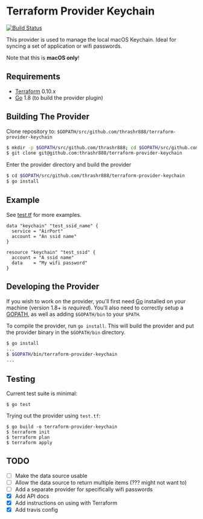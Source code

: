 # Terraform Provider Keychain

[![Build Status](https://travis-ci.com/thrashr888/terraform-provider-keychain.svg?branch=master)](https://travis-ci.com/thrashr888/terraform-provider-keychain)

This provider is used to manage the local macOS Keychain. Ideal for syncing a set of application or wifi passwords.

Note that this is **macOS only**!


## Requirements

-	[Terraform](https://www.terraform.io/downloads.html) 0.10.x
-	[Go](https://golang.org/doc/install) 1.8 (to build the provider plugin)


## Building The Provider

Clone repository to: `$GOPATH/src/github.com/thrashr888/terraform-provider-keychain`

```sh
$ mkdir -p $GOPATH/src/github.com/thrashr888; cd $GOPATH/src/github.com/thrashr888
$ git clone git@github.com:thrashr888/terraform-provider-keychain
```

Enter the provider directory and build the provider

```sh
$ cd $GOPATH/src/github.com/thrashr888/terraform-provider-keychain
$ go install
```


## Example

See [test.tf](./test.tf) for more examples.

```hcl
data "keychain" "test_ssid_name" {
  service = "AirPort"
  account = "An ssid name"
}

resource "keychain" "test_ssid" {
  account = "A ssid name"
  data    = "My wifi password"
}
```


## Developing the Provider

If you wish to work on the provider, you'll first need [Go](http://www.golang.org) installed on your machine (version 1.8+ is *required*). You'll also need to correctly setup a [GOPATH](http://golang.org/doc/code.html#GOPATH), as well as adding `$GOPATH/bin` to your `$PATH`.

To compile the provider, run `go install`. This will build the provider and put the provider binary in the `$GOPATH/bin` directory.

```sh
$ go install
...
$ $GOPATH/bin/terraform-provider-keychain
...
```


## Testing

Current test suite is minimal:

```
$ go test
```

Trying out the provider using `test.tf`:

```
$ go build -o terraform-provider-keychain
$ terraform init
$ terraform plan
$ terraform apply
```


## TODO

- [ ] Make the data source usable
- [ ] Allow the data source to return multiple items (??? might not want to)
- [ ] Add a separate provider for specifically wifi passwords
- [X] Add API docs
- [X] Add instructions on using with Terraform
- [X] Add travis config
